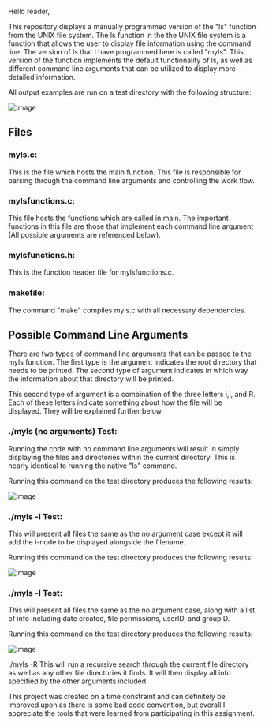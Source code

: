 Hello reader,

This repository displays a manually programmed version of the "ls" function from the UNIX file system. 
The ls function in the the UNIX file system is a function that allows the user to display file information using the command line. The version
of ls that I have programmed here is called "myls". This version of the function implements the default functionality of ls, as well as different 
command line arguments that can be utilized to display more detailed information.

All output examples are run on a test directory with the following structure:

![image](https://user-images.githubusercontent.com/55040326/127197820-f8083528-1798-4206-9c20-5d8ffad23370.png)

## Files

### myls.c:

This is the file which hosts the main function. This file is responsible for parsing through the command line arguments and controlling the work flow.
	
### mylsfunctions.c:

This file hosts the functions which are called in main. The important functions in this file are those that implement each command line argument 
(All possible arguments are referenced below).

### mylsfunctions.h:

This is the function header file for mylsfunctions.c.
	
### makefile:

The command "make" compiles myls.c with all necessary dependencies.

## Possible Command Line Arguments
There are two types of command line arguments that can be passed to the myls function. The first type is the argument indicates the root directory that needs to be printed. 
The second type of argument indicates in which way the information about that directory will be printed.

This second type of argument is a combination of the three letters i,l, and R. Each of these letters indicate something about how the file will be displayed. They will be explained further below.

### ./myls (no arguments) Test:

Running the code with no command line arguments will result in simply displaying the files and directories within the current directory. This is nearly identical to running the native "ls" command. 

Running this command on the test directory produces the following results:

![image](https://user-images.githubusercontent.com/55040326/127198124-4d89d4b7-d9ba-434c-828c-e94f8e54b89e.png)




### ./myls -i Test:

This will present all files the same as the no argument case except it will add the i-node to be displayed alongside the filename.

Running this command on the test directory produces the following results:

![image](https://user-images.githubusercontent.com/55040326/127201650-7fa82401-0796-48df-87cf-a3ba240fc95f.png)


	
### ./myls -l Test:
This will present all files the same as the no argument case, along with a list of info including date created, file permissions, userID, and groupID.

Running this command on the test directory produces the following results:

![image](https://user-images.githubusercontent.com/55040326/127201834-bc4687c1-1153-4941-b08a-74e942214c60.png)



	
./myls -R
	This will run a recursive search through the current file directory as well as any 
	other file directories it finds. It will then display all info specified by the other
	arguments included.


This project was created on a time constraint and can definitely be improved upon as there is some bad code convention, but overall I appreciate the tools that were learned from participating in this assignment.
